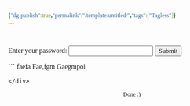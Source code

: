 ```yaml
---
{"dg-publish":true,"permalink":"/template/untitled/","tags":["Tagless"]}
---
```


<style id="Force_Custom_Fonts" type="text/css">@font-face{font-style:normal;font-family:"Merriweather";src:local("Merriweather")}@font-face{font-style:bolder;font-family:"Merriweather";src:local("Merriweather")}@font-face{font-style:normal;font-family:"Merriweather";src:local("Merriweather");unicode-range:U+0-FF,U+2E80-9FFF,U+F900-FAFF,U+FE30-FE4F,U+20000-2FA1F}@font-face{font-style:bolder;font-family:"Merriweather";src:local("Merriweather");unicode-range:U+0-FF,U+2E80-9FFF,U+F900-FAFF,U+FE30-FE4F,U+20000-2FA1F}@font-face{font-style:normal;font-family:"Merriweather";src:local("Merriweather");unicode-range:U+0-FF}@font-face{font-style:bolder;font-family:"Merriweather";src:local("Merriweather");unicode-range:U+0-FF}:not(pre):not(code):not(textarea):not(tt):not(kbd):not(samp):not(var){font-family:"Merriweather"!important}pre,code,textarea,tt,kbd,samp,var{font-family:monospace!important}pre *,code *,textarea *,tt *,kbd *,samp *,var *{font-family:monospace!important}</style>


# <center><span style="color:#000000"></span></center>




<title>PASSWORD</title>

<body>

  <div class="div1">
    <div class="div2">


<html>
<head>
    <title>Login page</title>
</head>
<body>
<form>
    <label for="pswd">Enter your password: </label>
    <input type="password" id="pswd">
    <input type="button" value="Submit" onclick="checkPswd();" />
</form>
<!--Function to check password the already set password is admin-->
<script type="text/javascript">
    function checkPswd() {
        var confirmPassword = "admin";
        var password = document.getElementById("pswd").value;
        if (password == confirmPassword) {
             window.location="welcome.html";
        }
        else{
            alert("Passwords do not match.");
        }
    }
</script>
</body>
</html>
```
faefa
Fae,fgm
    Gaegmpoi

    </div>
  </div>
</body>








<center><sub>Done :)</sub></center>


<script src="https://utteranc.es/client.js"
        repo="WonderingGodling/My-Mind-Space"
        issue-term="title"
        theme="preferred-color-scheme"
        crossorigin="anonymous"
        async>
</script>